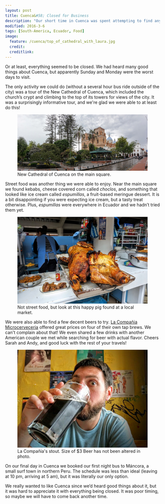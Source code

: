 ```yaml
---
layout: post
title: Cuenca&#58; Closed for Business
description: "Our short time in Cuenca was spent attempting to find anything open."
modified: 2016-3-6
tags: [South-America, Ecuador, Food]
image:
  feature: /cuenca/top_of_cathedral_with_laura.jpg
  credit: 
  creditlink:
---
```


Or at least, everything seemed to be closed. We had heard many good things about Cuenca, but apparently Sunday and Monday were the worst days to visit.

The only activity we could do (without a several hour bus ride outside of the city) was a tour of the New Cathedral of Cuenca, which included the church’s crypt and climbing to the top of its towers for views of the city. It was a surprisingly informative tour, and we're glad we were able to at least do this!
<figure>
    <a href="/images/cuenca/new_cathedral_of_cuenca.jpg"><img src="/images/cuenca/new_cathedral_of_cuenca.jpg" alt=""></a>
    <figcaption>New Cathedral of Cuenca on the main square.</figcaption>
</figure>

Street food was another thing we were able to enjoy. Near the main square we found kebabs, cheese covered corn called *choclos*, and something that looked like ice cream called *espumillas*, a fruit-based meringue dessert. It is a bit disappointing if you were expecting ice cream, but a tasty treat otherwise. Plus, *espumillas* were everywhere in Ecuador and we hadn’t tried them yet.
<figure>
    <a href="/images/cuenca/happy_pig.jpg"><img src="/images/cuenca/happy_pig.jpg" alt=""></a>
    <figcaption>Not street food, but look at this happy pig found at a local market.</figcaption>
</figure>

We were also able to find a few decent beers to try. [La Compañia Microcerveceria](https://www.facebook.com/pages/La-Compa%C3%91ia-Microcerveceria/145847902223862) offered great prices on four of their own tap brews. We can't complain about that! We even shared a few drinks with another American couple we met while searching for beer with actual flavor. Cheers Sarah and Andy, and good luck with the rest of your travels!
<figure>
    <a href="/images/cuenca/la_compania.jpg"><img src="/images/cuenca/la_compania.jpg" alt=""></a>
    <figcaption>La Compañia's stout. Size of $3 Beer has not been altered in photo.</figcaption>
</figure>

On our final day in Cuenca we booked our first night bus to Máncora, a small surf town in northern Peru. The schedule was less than ideal (leaving at 10 pm, arriving at 5 am), but it was literally our only option.

We really wanted to like Cuenca since we’d heard good things about it, but it was hard to appreciate it with everything being closed. It was poor timing, so maybe we will have to come back another time.
